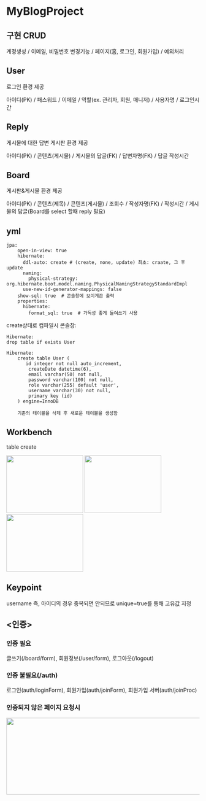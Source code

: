 # MyBlogProject

## 구현 CRUD

계정생성 / 이메일, 비밀번호 변경기능 / 페이지(홈, 로그인, 회원가입) / 예외처리

## User
로그인 환경 제공

아이디(PK) / 패스워드 / 이메일 / 역할(ex. 관리자, 회원, 매니저) / 사용자명 / 로그인시간
## Reply
게시물에 대한 답변 게시판 환경 제공

아이디(PK) / 콘텐츠(게시물) / 게시물의 답글(FK) / 답변자명(FK) / 답글 작성시간
## Board
게시판&게시물 환경 제공

아이디(PK) / 콘텐츠(제목) / 콘텐츠(게시물) / 조회수 / 작성자명(FK) / 작성시간 / 게시물의 답글(Board를 select 할때 reply 필요)
## yml
    jpa:
        open-in-view: true
        hibernate:
          ddl-auto: create # (create, none, update) 최초: craate, 그 후 update
          naming:
            physical-strategy: org.hibernate.boot.model.naming.PhysicalNamingStrategyStandardImpl
          use-new-id-generator-mappings: false
        show-sql: true  # 콘솔창에 보이게끔 출력
        properties:
          hibernate:
            format_sql: true  # 가독성 좋게 들여쓰기 사용

create상태로 컴파일시 콘솔창: 

    Hibernate: 
    drop table if exists User
    
    Hibernate:
        create table User (
           id integer not null auto_increment,
            createDate datetime(6),
            email varchar(50) not null,
            password varchar(100) not null,
            role varchar(255) default 'user',
            username varchar(30) not null,
            primary key (id)
        ) engine=InnoDB

        기존의 테이블을 삭제 후 새로운 테이블을 생성함

## Workbench
table create

<img src="https://user-images.githubusercontent.com/83220871/136510865-1f58d224-59e3-4b62-b257-b2dff0fca0a7.png" width="200" height="150"/> <img src="https://user-images.githubusercontent.com/83220871/136516718-d641c0dc-b1b8-4f5e-9cd7-d8adbe8bea30.png" width="200" height="150"/> <img src="https://user-images.githubusercontent.com/83220871/136522001-48107d3e-b86c-4a3a-89bf-4ea6f0152376.png" width="200" height="150"/>

## Keypoint
username 즉, 아이디의 경우 중복되면 안되므로 unique=true를 통해 고유값 지정


## <인증>
### 인증 필요
글쓰기(/board/form), 회원정보(/user/form), 로그아웃(/logout)

### 인증 불필요(/auth)
로그인(auth/loginForm), 회원가입(auth/joinForm), 회원가입 서버(auth/joinProc)

### 인증되지 않은 페이지 요청시
<img src ="https://user-images.githubusercontent.com/83220871/139433684-2dff0f0d-9358-4ef3-8391-9ea01e90367c.png" width="600" height="200"/>


